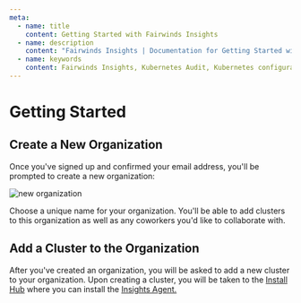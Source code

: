 ```yaml
---
meta:
  - name: title
    content: Getting Started with Fairwinds Insights
  - name: description
    content: "Fairwinds Insights | Documentation for Getting Started with Fairwinds Insights"
  - name: keywords
    content: Fairwinds Insights, Kubernetes Audit, Kubernetes configuration validation
---
```

# Getting Started
## Create a New Organization
Once you've signed up and confirmed your email address, you'll be prompted to
create a new organization:

<img :src="$withBase('/img/new-org.png')" alt="new organization">

Choose a unique name for your organization. You'll be able to add clusters to this
organization as well as any coworkers you'd like to collaborate with.

## Add a Cluster to the Organization
After you've created an organization, you will be asked to add a new cluster to your organization. Upon creating a cluster, you will be taken to the [Install Hub](/installation/agent/setup#install-the-agent-through-install-hub) where you can install the [Insights Agent.](/installation/agent/about)

